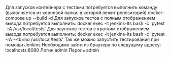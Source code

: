Для запусков контейнера с тестами потребуется выполнить команду
(выполняется из корневой папки, в которой лежит репозиторий) 
docker-compose up --build -d 
Для запусков тестов с полным отображением вывода потребуется выполнить:
docker exec -it jenkins-lts bash -c 'pytest -rA /usr/local/tests'
Для заупсков тестов с кратким отображением вывода потребуется выполнить:
docker exec -it jenkins-lts bash -c 'pytest -rA --tb=no /usr/local/tests'
Так же можно запустить тестирования при помощи Jenkins 
Необходимо зайти из браузера по следущему адресу:
localhosts:8080
Логин admin
Пароль admin

